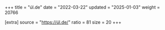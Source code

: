 +++
title = "úl.de"
date = "2022-03-22"
updated = "2025-01-03"
weight = 20766

[extra]
source = "https://úl.de/"
ratio = 81
size = 20
+++
